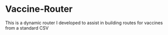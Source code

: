 # Vaccine-Router
This is a dynamic router I developed to assist in building routes for vaccines from a standard CSV
